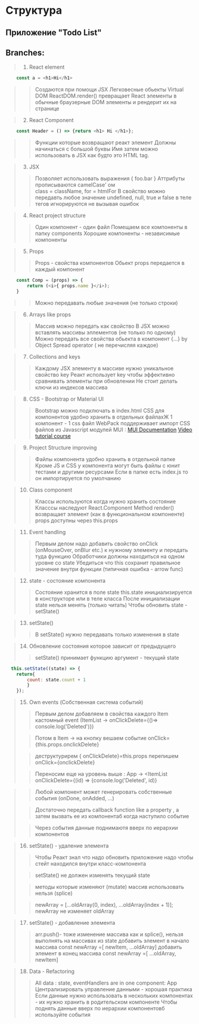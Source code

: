 # Структура 

## Приложение "Todo List"

## Branches:
> 1. React element
```js
    const a = <h1>Hi</h1>
```
>> Создаются при помощи JSX
>> Легковесные обьекты Virtual DOM
>> ReactDOM.render() превращает React элементы
>> в обычные браузерные DOM элементы и рендерит их на странице

> 2. React Component
```js
    const Header = () => {return <h1> Hi </h1>};
```
>> Функции которые возвращают реакт элемент
>> Должны начинаться с большой буквы
>> Имя затем можно использовать в JSX как будто это HTML tag.

> 3. JSX
>> Позволяет использовать выражения { foo.bar }
>> Аттрибуты прописываются camelCase' ом  
>> class = className, for =  htmlFor
>> В свойство можно передавть любое значение
>> undefined, null, true и false в теле тегов игнорируются
>> не вызывая ошибок

> 4. React project structure
>> Один компонент - один файл
>> Помещаем все компоненты в папку components
>> Хорошие компоненты - независимые компоненты

> 5. Props
>> Props - свойства компонентов
>> Обьект props передается в каждый компонент
```js
    const Comp = (props) => {
        return (<i>{ props.name }</i>);
    }
```
>> Можно передавать любые значения (не только строки)

> 6. Arrays like props
>> Массив можно передать как свойство
>> В JSX можно вставлять массивы эллементов (не только по одному)
>> Можно передать все свойства обьекта в компонент {...}
>> by Object Spread operator ( не перечисляя каждое)

> 7. Collections and keys
>> Каждому JSX элементу в массиве нужно уникальное свойство key
>> Реакт использует  key  чтобы эффективно сравнивать элементы при обновлении
>> Не стоит делать ключи из индексов массива

> 8. CSS - Bootstrap or Material UI
>> Bootstrap можно подключать в index.html
>> CSS для компонентов удобно хранить в отдельных файлахЖ
>>1 компонент - 1 css файл
>> WebPack поддерживает импорт CSS файлов из Javascript модулей
>> MUI :
[MUI Documentation](https://material-ui.com/)
[Video tutorial course](https://www.youtube.com/watch?v=xm4LX5fJKZ8)

> 9. Project Structure improving
>> Файлы компонента удобно хранить в отдельной папке
>> Кроме JS и CSS у компонента могут быть файлы с юнит тестами и другими ресурсами
>> Если в папке есть index.js то он импортируется по умолчанию

> 10. Class component
>> Классы используются когда нужно хранить состояние
>> Класссы наследуют React.Component
>> Method render() возвращает элемент (как в функциональном компоненте)
>> props  доступны через this.props 

> 11. Event handling
>> Первым делом надо добавить свойство onClick (onMouseOver, onBlur etc.) к нужному элементу
> и передать туда функцию 
>> Обработчики должны находиться на одном уровне со state
>> Убедиться что this сохранит правильное значение внутри функции (типичная ошибка - arrow func)

> 12. state - состояние компонента
>> Состояние хранится в поле state
>> this.state инициализируется в конструкторе или в теле класса
>> После инициализации state нельзя менять (только читать)
>> Чтобы обновить state - setState()

> 13. setState()
>> В setState() нужно передавать только изменения в state 

> 14. Обновление состояния которое зависит от предыдущего
>> setState() принимает функцию 
>> аргумент - текущий state
```js
  this.setState((state) => {
    return{
        count: state.count + 1
        }
    });
```
> 15. Own events (Собственная система событий)
>
>> Первым делом добавляем в свойства каждого Item кастомный event
>(ItemList -> onClickDelete={()=> console.log('Deleted')})
>
>>Потом в Item -> на  кнопку вешаем событие onClick={this.props.onclickDelete}
>
>> деструктурирем { onClickDelete}=this.props 
>> перепишем  onClick={onclickDelete}
>
>>Переносим еще на уровень выше :
>> App -> <ItemList onClickDelete={(id) => {console.log('Deleted', id)}

>> Любой компонент может генерировать собственные события (onDone, onAdded, ...)
>
>> Достаточно передать callback function like a property , а затем вызвать ее из компонентаб
>> когда наступило событие
>
>> Через события данные поднимаютя вверх по иерархии компонентов

> 16. setState() - удаление элемента
>>  Чтобы Реакт знал что надо обновить приложение надо чтобы стейт находился внутри класс-компонента
>
>> setState() не должен изменять текущий state
>
>> методы которые изменяют (mutate) массив использовать нельзя (splice)
>
>> newArray = [...oldArray(0, index), ...oldArray(index + 1)];
>>  newArray не изменяет oldArray

> 17. setState() - добавление  элемента
>> arr.push()- тоже изменение массива как и splice(), нельзя выполнять на массивах из state
>> добавить элемент в начало массива const newArray =[ newItem, ...oldArray]
>> добавить элемент в конец массива const newArray =[ ...oldArray, newItem]

> 18. Data - Refactoring 
>> All data : state, eventHandlers are in one component: App
>> Централизировать управление данными - хорошая практика
>> Если данные нужно использовать в нескольких компонентах - их нужно хранить в родительском компоненте
>> Чтобы поднять данные вверх по иерархии компонентовб используйте события



